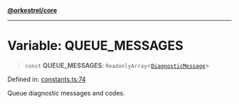 [**@orkestrel/core**](../index.md)

***

# Variable: QUEUE\_MESSAGES

> `const` **QUEUE\_MESSAGES**: `ReadonlyArray`\<[`DiagnosticMessage`](../interfaces/DiagnosticMessage.md)\>

Defined in: [constants.ts:74](https://github.com/orkestrel/core/blob/36bb4ac962a6eb83d3b3b7e1d15ed7b2fd751427/src/constants.ts#L74)

Queue diagnostic messages and codes.
